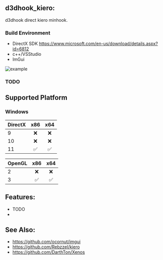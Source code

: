 ## d3dhook_kiero:
d3dhook direct kiero minhook. 

### Build Environment
- DirectX SDK https://www.microsoft.com/en-us/download/details.aspx?id=6812
- c++/VSStudio 
- ImGui

![example](https://raw.githubusercontent.com/marlkiller/d3dhook_kiero/master/image/eg.gif)

### TODO


## Supported Platform

### Windows
| DirectX                             | x86 | x64 |
| :---------------------------------- | :------: | :----: | 
| 9   |    ❌    |   ❌   | 
| 10  |    ❌    |   ❌   |
| 11  |    ✅    |   ✅   |  

| OpenGL                             | x86 | x64 |
| :---------------------------------- | :------: | :----: | 
| 2  |    ❌    |   ❌   |
| 3   |    ✅    |   ✅   | 


## Features:
- TODO
- 


## See Also:
- https://github.com/ocornut/imgui
- https://github.com/Rebzzel/kiero
- https://github.com/DarthTon/Xenos
